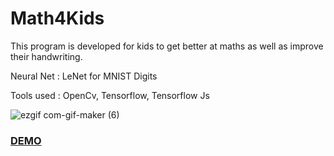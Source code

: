 # Math4Kids

This program is developed for kids to get better at maths as well as improve their handwriting.

Neural Net : LeNet for MNIST Digits

Tools used : OpenCv, Tensorflow, Tensorflow Js

![ezgif com-gif-maker (6)](https://user-images.githubusercontent.com/86548591/214108466-d146aa3d-1afc-4c35-b812-4bf478a6ead9.gif)

### [DEMO](https://shivang17d.github.io/Math4Kids/)
